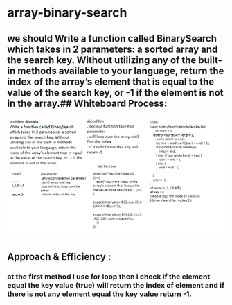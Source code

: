 # array-binary-search
## we should Write a function called BinarySearch which takes in 2 parameters: a sorted array and the search key. Without utilizing any of the built-in methods available to your language, return the index of the array’s element that is equal to the value of the search key, or -1 if the element is not in the array.## Whiteboard Process:
![BinarySearch](array-binary-search.png)
## Approach & Efficiency :
### at the first method I use for loop then i check if the element equal the key value (true) will return the index of element and if there is not any element equal the key value return -1.
